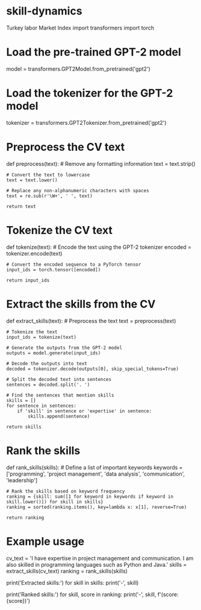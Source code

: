 # skill-dynamics
Turkey labor Market Index
import transformers
import torch

# Load the pre-trained GPT-2 model
model = transformers.GPT2Model.from_pretrained('gpt2')

# Load the tokenizer for the GPT-2 model
tokenizer = transformers.GPT2Tokenizer.from_pretrained('gpt2')

# Preprocess the CV text
def preprocess(text):
    # Remove any formatting information
    text = text.strip()

    # Convert the text to lowercase
    text = text.lower()

    # Replace any non-alphanumeric characters with spaces
    text = re.sub(r'\W+', ' ', text)

    return text

# Tokenize the CV text
def tokenize(text):
    # Encode the text using the GPT-2 tokenizer
    encoded = tokenizer.encode(text)

    # Convert the encoded sequence to a PyTorch tensor
    input_ids = torch.tensor([encoded])

    return input_ids

# Extract the skills from the CV
def extract_skills(text):
    # Preprocess the text
    text = preprocess(text)

    # Tokenize the text
    input_ids = tokenize(text)

    # Generate the outputs from the GPT-2 model
    outputs = model.generate(input_ids)

    # Decode the outputs into text
    decoded = tokenizer.decode(outputs[0], skip_special_tokens=True)

    # Split the decoded text into sentences
    sentences = decoded.split('. ')

    # Find the sentences that mention skills
    skills = []
    for sentence in sentences:
        if 'skill' in sentence or 'expertise' in sentence:
            skills.append(sentence)

    return skills

# Rank the skills
def rank_skills(skills):
    # Define a list of important keywords
    keywords = ['programming', 'project management', 'data analysis', 'communication', 'leadership']

    # Rank the skills based on keyword frequency
    ranking = {skill: sum([1 for keyword in keywords if keyword in skill.lower()]) for skill in skills}
    ranking = sorted(ranking.items(), key=lambda x: x[1], reverse=True)

    return ranking

# Example usage
cv_text = 'I have expertise in project management and communication. I am also skilled in programming languages such as Python and Java.'
skills = extract_skills(cv_text)
ranking = rank_skills(skills)

print('Extracted skills:')
for skill in skills:
    print('-', skill)

print('Ranked skills:')
for skill, score in ranking:
    print('-', skill, f'(score: {score})')
